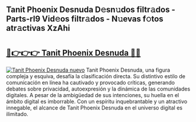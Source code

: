 ## Tanit Phoenix Desnuda D𝚎sn𝚞dos filtr𝚊dos - Parts-rl9 Vid𝚎os filtr𝚊dos - N𝚞evas f𝚘tos atr𝚊ctivas XzAhi

# <h2><a href="http://mb79wb.tromn.icu/?c=Tanit+Phoenix+Desnuda">🔗👉👉👉 Tanit Phoenix Desnuda 🔗🔗</a></h2>

[![Tanit Phoenix Desnuda nuevo](https://i.imgur.com/pEAQMta.gif)](http://mb79wb.tromn.icu/?c=Tanit+Phoenix+Desnuda)
Tanit Phoenix Desnuda, una figura compleja y esquiva, desafía la clasificación directa. Su distintivo estilo de comunicación en línea ha cautivado y provocado críticas, generando debates sobre privacidad, autoexpresión y la dinámica de las comunidades digitales. A pesar de la ambigüedad de sus intenciones, su huella en el ámbito digital es imborrable. Con un espíritu inquebrantable y un atractivo innegable, el alcance de Tanit Phoenix Desnuda en el universo digital es ilimitado.

